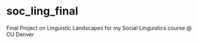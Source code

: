 # soc_ling_final
Final Project on Linguistic Landscapes for my Social Linguistics course @ CU Denver
